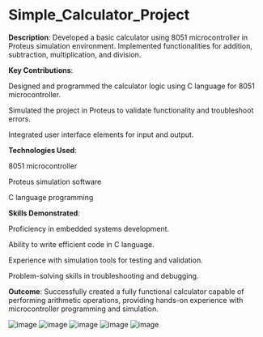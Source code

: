 # Simple_Calculator_Project
**Description**: Developed a basic calculator using 8051 microcontroller in Proteus simulation environment. Implemented functionalities for addition, subtraction, multiplication, and division.

**Key Contributions**:

Designed and programmed the calculator logic using C language for 8051 microcontroller.

Simulated the project in Proteus to validate functionality and troubleshoot errors.

Integrated user interface elements for input and output.

**Technologies Used**:
    
8051 microcontroller

Proteus simulation software

C language programming

**Skills Demonstrated**:

Proficiency in embedded systems development.

Ability to write efficient code in C language.

Experience with simulation tools for testing and validation.

Problem-solving skills in troubleshooting and debugging.

**Outcome**: Successfully created a fully functional calculator capable of performing arithmetic operations, providing hands-on experience with microcontroller programming and simulation.

![image](https://github.com/NikitaDubey21/Simple_Calculator_Project/assets/165022249/eb034d0f-a8fc-4325-ac61-a2338f20b494)
![image](https://github.com/NikitaDubey21/Simple_Calculator_Project/assets/165022249/6bb9052c-0f34-427b-b05f-4d314c1eec82)
![image](https://github.com/NikitaDubey21/Simple_Calculator_Project/assets/165022249/e95da710-eb9b-4bb4-aab6-2d5675a34242)
![image](https://github.com/NikitaDubey21/Simple_Calculator_Project/assets/165022249/c30aee58-1f9e-46c3-8dc9-e6bf4d85d0e0)
![image](https://github.com/NikitaDubey21/Simple_Calculator_Project/assets/165022249/c399d4f2-83b2-4d31-a17e-5c5fa7802308)




